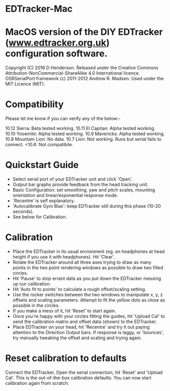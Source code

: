 EDTracker-Mac
=============

MacOS version of the DIY EDTracker (www.edtracker.org.uk) configuration software.
=================================================================================

Copyright (C) 2016 D Henderson. Released under the Creative Commons Attribution-NonCommercial-ShareAlike 4.0 International licence.
OSRSerialPort framework (c) 2011-2012 Andrew R. Madsen. Used under the MIT Licence (MIT). 

Compatibility
=============

Please let me know if you can verify any of the below:-

10.12 Sierra:       Beta tested working.
10.11 El Capitan:   Alpha tested working.
10.10 Yosemite:     Alpha tested working.
10.9  Mavericks:    Alpha tested working.
10.8 Mountain Lion: No data.
10.7 Lion:          Not working. Runs but serial fails to connect.
<10.6:              Not compatibile.

Quickstart Guide
================

* Select serial port of your EDTracker unit and click 'Open'.
* Output bar graphs provide feedback from the head tracking unit.
* Basic Configuration: set smoothing, yaw and pitch scales, mounting orientation and linear/exponential response mode.
* 'Recentre' is self explanatory.
* 'Autocalibrate Gyro Bias': keep EDTracker still during this phase (10-20 seconds).
* See below for Calibration.

Calibration
===========

* Place the EDTracker in its usual envionment (eg. on headphones at head height if you use it with headphones). Hit 'Clear'.
* Rotate the EDTracker around all three axes trying to draw as many points in the two point rendering windows as possible to draw two filled circles.
* Hit 'Pause' to stop errant data as you put down the EDTracker messing up our calibration.
* Hit 'Auto fit to points' to calculate a rough offset/scaling setting.
* Use the rocker switches between the two windows to manipulate x, y, z offsets and scaling parameters. Attempt to fit the yellow dots as close as possible in the circles.
* If you make a mess of it, hit 'Reset' to start again.
* Once you're happy with your circles fitting the guides, hit 'Upload Cal' to send the calibration matrix and offset data (shown) to the EDTracker.
* Place EDTracker on your head, hit 'Recentre' and try it out paying attention to the Direction Output bars. If response is laggy, or 'bounces', try manually tweaking the offset and scaling and trying again.

Reset calibration to defaults
=============================

Connect the EDTracker, Open the serial connection, hit 'Reset' and 'Upload Cal'. This is the out-of-the-box calibration defaults. You can now start calibration again from scratch.
